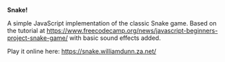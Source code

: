 **Snake!**

A simple JavaScript implementation of the classic Snake game. Based on the tutorial at https://www.freecodecamp.org/news/javascript-beginners-project-snake-game/ with basic sound effects added.

Play it online here: https://snake.williamdunn.za.net/
